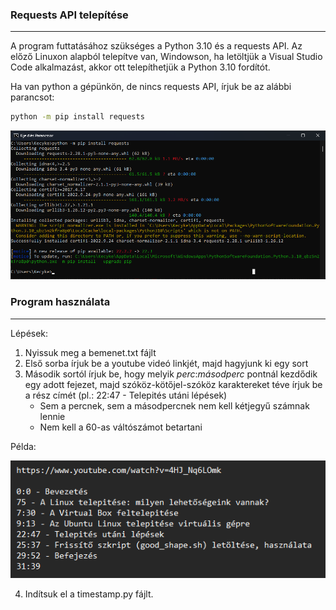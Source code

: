 ### Requests API telepítése
--------------------------

A program futtatásához szükséges a Python 3.10 és a requests API.
Az előző Linuxon alapból telepítve van, Windowson, ha letöltjük a Visual Studio Code alkalmazást, akkor ott telepíthetjük a Python 3.10 fordítót.

Ha van python a gépünkön, de nincs requests API, írjuk be az alábbi parancsot:

```bash
python -m pip install requests
```

![Konzolos letöltés](./media/requestletoltes.png)

### Program használata
-------------------

Lépések:
1. Nyissuk meg a bemenet.txt fájlt
2. Első sorba írjuk be a youtube videó linkjét, majd hagyjunk ki egy sort
3. Második sortól írjuk be, hogy melyik *perc*:*másodperc* pontnál kezdődik egy adott fejezet, majd szóköz-kötőjel-szóköz karaktereket téve írjuk be a rész címét (pl.: 22:47 - Telepités utáni lépések)
   - Sem a percnek, sem a másodpercnek nem kell kétjegyű számnak lennie
   - Nem kell a 60-as váltószámot betartani

Példa:

![peldainput](./media/peldabemenet.png)

4. Indítsuk el a timestamp.py fájlt.